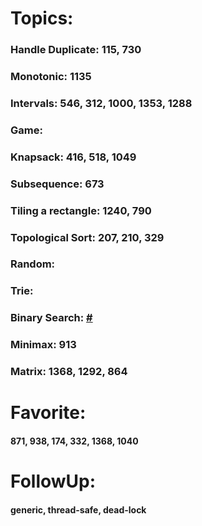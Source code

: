 # Topics:

### Handle Duplicate: 115, 730
### Monotonic: 1135
### Intervals: 546, 312, 1000, 1353, 1288
### Game:
### Knapsack: 416, 518, 1049
### Subsequence: 673
### Tiling a rectangle: 1240, 790
### Topological Sort: 207, 210, 329
### Random:
### Trie:
### Binary Search: [#](https://leetcode.com/discuss/interview-question/313216/)
### Minimax: 913
### Matrix: 1368, 1292, 864

# Favorite: 

#### 871, 938, 174, 332, 1368, 1040

# FollowUp:

#### generic, thread-safe, dead-lock

